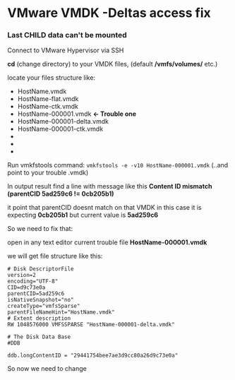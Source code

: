 # VMware VMDK -Deltas access fix
### Last CHILD data can't be mounted

Connect to VMware Hypervisor via SSH

**cd** (change directory) to your VMDK files, (default **/vmfs/volumes/** etc.)

locate your files structure like:

* HostName.vmdk
* HostName-flat.vmdk
* HostName-ctk.vmdk
* HostName-000001.vmdk  **<- Trouble one**
* HostName-000001-delta.vmdk
* HostName-000001-ctk.vmdk
* 
* 
* 

Run vmkfstools command: `vmkfstools -e -v10 HostName-000001.vmdk` (..and point to your trouble .vmdk)

In output result find a line with message like this **Content ID mismatch (parentCID 5ad259c6 != 0cb205b1)**

it point that parentCID doesnt match on that VMDK in this case it is expecting **0cb205b1** but current value is **5ad259c6**

So we need to fix that:

open in any text editor current trouble file **HostName-000001.vmdk** 

we will get file structure like this:
```
# Disk DescriptorFile
version=2
encoding="UTF-8"
CID=d9c73e0a
parentCID=5ad259c6
isNativeSnapshot="no"
createType="vmfsSparse"
parentFileNameHint="HostName.vmdk"
# Extent description
RW 1048576000 VMFSSPARSE "HostName-000001-delta.vmdk"

# The Disk Data Base 
#DDB

ddb.longContentID = "29441754bee7ae3d9cc80a26d9c73e0a"
```

So now we need to change 

